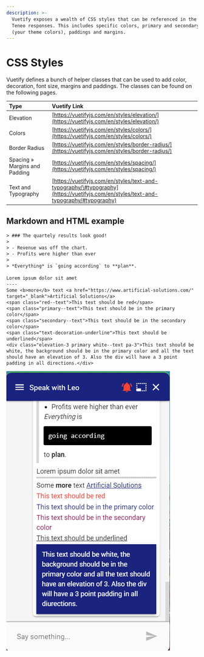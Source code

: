 ```yaml
---
description: >-
  Vuetify exposes a wealth of CSS styles that can be referenced in the text of
  Teneo responses. This includes specific colors, primary and secondary colors
  (your theme colors), paddings and margins.
---
```


# CSS Styles

Vuetify defines a bunch of helper classes that can be used to add color, decoration, font size, margins and paddings. The classes can be found on the following pages.

| Type | Vuetify Link |
| :--- | :--- |
| Elevation | [https://vuetifyjs.com/en/styles/elevation/](https://vuetifyjs.com/en/styles/elevation/) |
| Colors | [https://vuetifyjs.com/en/styles/colors/](https://vuetifyjs.com/en/styles/colors/) |
| Border Radius | [https://vuetifyjs.com/en/styles/border-radius/](https://vuetifyjs.com/en/styles/border-radius/) |
| Spacing » Margins and Padding | [https://vuetifyjs.com/en/styles/spacing/](https://vuetifyjs.com/en/styles/spacing/) |
| Text and Typography | [https://vuetifyjs.com/en/styles/text-and-typography/\#typography](https://vuetifyjs.com/en/styles/text-and-typography/#typography) |

## Markdown and HTML example

```markup
> ### The quartely results look good!
>
> - Revenue was off the chart.
> - Profits were higher than ever
>
> *Everything* is `going according` to **plan**.

Lorem ipsum dolor sit amet
----
Some <b>more</b> text <a href="https://www.artificial-solutions.com/" target="_blank">Artificial Solutions</a>
<span class="red--text">This text should be red</span>
<span class="primary--text">This text should be in the primary color</span>
<span class="secondary--text">This text should be in the secondary color</span>
<span class="text-decoration-underline">This text should be underlined</span>
<div class="elevation-3 primary white--text pa-3">This text should be white, the background should be in the primary color and all the text should have an elevation of 3. Also the div will have a 3 point padding in all directions.</div>
```

![](../.gitbook/assets/styles.png)

